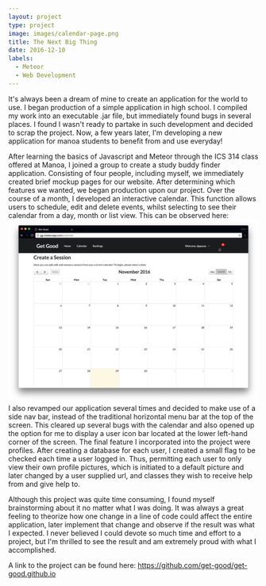 ```yaml
---
layout: project
type: project
image: images/calendar-page.png
title: The Next Big Thing
date: 2016-12-10
labels:
  - Meteor
  - Web Development
---
```

 
 It's always been a dream of mine to create an application for the world to use.  I began production of a simple application in high school.  I compiled my work into an executable .jar file, but immediately found bugs in several places.  I found I wasn't ready to partake in such development and decided to scrap the project.  Now, a few years later, I'm developing a new application for manoa students to benefit from and use everyday!
 
 After learning the basics of Javascript and Meteor through the ICS 314 class offered at Manoa, I joined a group to create a study buddy finder application.  Consisting of four people, including myself, we immediately created brief mockup pages for our website.  After determining which features we wanted, we began production upon our project.  Over the course of a month, I developed an interactive calendar.  This function allows users to schedule, edit and delete events, whilst selecting to see their calendar from a day, month or list view.  This can be observed here: <img class="ui large image" src="https://github.com/get-good/get-good.github.io/raw/master/images/calendar-page.png"/>  I also revamped our application several times and decided to make use of a side nav bar, instead of the traditional horizontal menu bar at the top of the screen.  This cleared up several bugs with the calendar and also opened up the option for me to display a user icon bar located at the lower left-hand corner of the screen.  The final feature I incorporated into the project were profiles.  After creating a database for each user, I created a small flag to be checked each time a user logged in.  Thus, permitting each user to only view their own profile pictures, which is initiated to a default picture and later changed by a user supplied url, and classes they wish to receive help from and give help to.
 
 Although this project was quite time consuming, I found myself brainstorming about it no matter what I was doing.  It was always a great feeling to theorize how one change in a line of code could affect the entire application, later implement that change and observe if the result was what I expected.  I never believed I could devote so much time and effort to a project, but I'm thrilled to see the result and am extremely proud with what I accomplished.
 
 A link to the project can be found here:  <a href="https://github.com/get-good/get-good.github.io">https://github.com/get-good/get-good.github.io</a>
